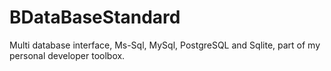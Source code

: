 # BDataBaseStandard
Multi database interface, Ms-Sql, MySql, PostgreSQL and Sqlite, part of my personal developer toolbox.
